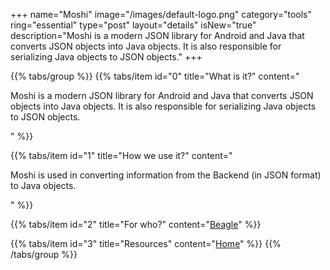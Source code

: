 +++
name="Moshi"
image="/images/default-logo.png"
category="tools"
ring="essential"
type="post"
layout="details"
isNew="true"
description="Moshi is a modern JSON library for Android and Java that converts JSON objects into Java objects. It is also responsible for serializing Java objects to JSON objects."
+++

{{% tabs/group %}}
  {{% tabs/item id="0" title="What is it?" content="<p>Moshi is a modern JSON library for Android and Java that converts JSON objects into Java objects. It is also responsible for serializing Java objects to JSON objects.</p>" %}}
  
  {{% tabs/item id="1" title="How we use it?" content="<p>Moshi is used in converting information from the Backend (in JSON format) to Java objects.</p>" %}}
  
  {{% tabs/item id="2" title="For who?" content="<a href='https://usebeagle.io/' target='_blank'>Beagle</a>" %}}

  {{% tabs/item id="3" title="Resources" content="<a href='https://github.com/square/moshi' target='_blank'>Home</a>" %}}
{{% /tabs/group %}}
